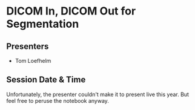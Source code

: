 # DICOM In, DICOM Out for Segmentation

## Presenters
- Tom Loefhelm

## Session Date & Time
Unfortunately, the presenter couldn't make it to present live this year. But feel free to peruse the notebook anyway.
